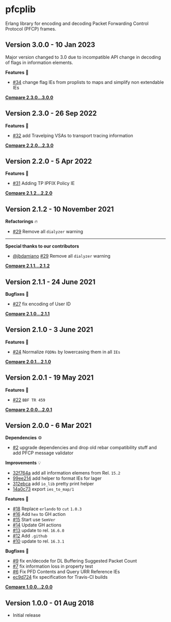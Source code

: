 pfcplib
=======

Erlang library for encoding and decoding Packet Forwarding Control Protocol (PFCP) frames.

Version 3.0.0 - 10 Jan 2023
---------------------------

Major version changed to 3.0 due to incompatible API change in decoding of flags in information elements.

**Features** :rocket:
* [#34](https://github.com/travelping/pfcplib/pull/34) change flag IEs from proplists to maps and simplify non extendable IEs

**[Compare 2.3.0...3.0.0](https://github.com/travelping/pfcplib/compare/2.3.0...3.0.0)**

Version 2.3.0 - 26 Sep 2022
---------------------------

**Features** :rocket:
* [#32](https://github.com/travelping/pfcplib/pull/32) add Travelping VSAs to transport tracing information

**[Compare 2.2.0...2.3.0](https://github.com/travelping/pfcplib/compare/2.2.0...2.3.0)**

Version 2.2.0 - 5 Apr 2022
--------------------------

**Features** :rocket:
* [#31](https://github.com/travelping/pfcplib/pull/31) Adding TP IPFIX Policy IE

**[Compare 2.1.2...2.2.0](https://github.com/travelping/pfcplib/compare/2.1.2...2.2.0)**

Version 2.1.2 - 10 November 2021
---------------------------

**Refactorings** :fire:
* [#29](https://github.com/travelping/pfcplib/pull/29) Remove all `dialyzer` warning
____
**Special thanks to our contributors**

* [@jbdamiano](https://github.com/jbdamiano) [#29](https://github.com/travelping/pfcplib/pull/29) Remove all `dialyzer` warning

**[Compare 2.1.1...2.1.2](https://github.com/travelping/pfcplib/compare/2.1.1...2.1.2)**

Version 2.1.1 - 24 June 2021
---------------------------

**Bugfixes** :bug:
* [#27](https://github.com/travelping/pfcplib/pull/27) fix encoding of User ID

**[Compare 2.1.0...2.1.1](https://github.com/travelping/pfcplib/compare/2.1.0...2.1.1)**

Version 2.1.0 - 3 June 2021
---------------------------

**Features** :rocket:
* [#24](https://github.com/travelping/pfcplib/pull/24) Normalize `FQDNs` by lowercasing them in all `IEs`

**[Compare 2.0.1...2.1.0](https://github.com/travelping/pfcplib/compare/2.0.1...2.1.0)**

Version 2.0.1 - 19 May 2021
---------------------------

**Features** :rocket:
* [#22](https://github.com/travelping/pfcplib/pull/22) `BBF TR 459`

**[Compare 2.0.0...2.0.1](https://github.com/travelping/pfcplib/compare/2.0.0...2.0.1)**

Version 2.0.0 - 6 Mar 2021
---------------------------

**Dependencies** :gear:
* [#2](https://github.com/travelping/pfcplib/pull/3) upgrade dependencies and drop old rebar compatibility stuff and add PFCP message validator

**Improvements** :bulb:
* [32f764a](https://github.com/travelping/pfcplib/commit/32f764a91d52724ff4d2ff52e91688cc28c63770) add all information elemens from Rel. `15.2`
* [99ee214](https://github.com/travelping/pfcplib/commit/99ee214506f6dd35bdda4eec911d17836ad3c99b) add helper to format IEs for lager
* [312ebca](https://github.com/travelping/pfcplib/commit/312ebca66835dc28f2821585cdd8cacc8914e29e) add `io_lib` pretty print helper
* [14a0c73](https://github.com/travelping/pfcplib/commit/14a0c734a320bee8c55764b07adef3445d709394) export `ies_to_map/1`

**Features** :rocket:
* [#18](https://github.com/travelping/pfcplib/pull/18) Replace `erlando` to `cut` `1.0.3`
* [#16](https://github.com/travelping/pfcplib/pull/16) Add `hex` to GH action
* [#15](https://github.com/travelping/pfcplib/pull/15) Start use `SemVer`
* [#14](https://github.com/travelping/pfcplib/pull/14) Update GH actions
* [#13](https://github.com/travelping/pfcplib/pull/13) update to rel. `16.6.0`
* [#12](https://github.com/travelping/pfcplib/pull/12) Add `.github`
* [#10](https://github.com/travelping/pfcplib/pull/10) update to rel. `16.3.1`

**Bugfixes** :bug:
* [#9](https://github.com/travelping/pfcplib/pull/9) fix en/decode for DL Buffering Suggested Packet Count
* [#7](https://github.com/travelping/pfcplib/pull/7) fix information loss in property test
* [#6](https://github.com/travelping/pfcplib/pull/6) Fix PFD Contents and Query URR Reference IEs
* [ec9d724](https://github.com/travelping/pfcplib/commit/ec9d7242dd4a180486b5ec12269e242b3489d1fd) fix specification for Travis-CI builds

**[Compare 1.0.0...2.0.0](https://github.com/travelping/pfcplib/compare/1.0.0...2.0.0)**

Version 1.0.0 - 01 Aug 2018
---------------------------

* Initial release
